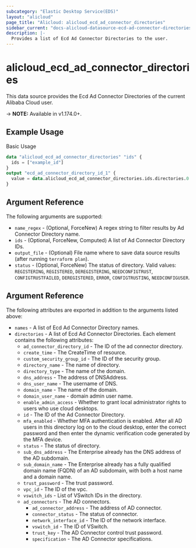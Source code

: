 ```yaml
---
subcategory: "Elastic Desktop Service(EDS)"
layout: "alicloud"
page_title: "Alicloud: alicloud_ecd_ad_connector_directories"
sidebar_current: "docs-alicloud-datasource-ecd-ad-connector-directories"
description: |-
  Provides a list of Ecd Ad Connector Directories to the user.
---
```


# alicloud\_ecd\_ad\_connector\_directories

This data source provides the Ecd Ad Connector Directories of the current Alibaba Cloud user.

-> **NOTE:** Available in v1.174.0+.

## Example Usage

Basic Usage

```terraform
data "alicloud_ecd_ad_connector_directories" "ids" {
  ids = ["example_id"]
}
output "ecd_ad_connector_directory_id_1" {
  value = data.alicloud_ecd_ad_connector_directories.ids.directories.0.id
}
```

## Argument Reference

The following arguments are supported:

* `name_regex` - (Optional, ForceNew) A regex string to filter results by Ad Connector Directory name.
* `ids` - (Optional, ForceNew, Computed)  A list of Ad Connector Directory IDs.
* `output_file` - (Optional) File name where to save data source results (after running `terraform plan`).
* `status` - (Optional, ForceNew) The status of directory. Valid values: `REGISTERING`, `REGISTERED`, `DEREGISTERING`, `NEEDCONFIGTRUST`, `CONFIGTRUSTFAILED`, `DEREGISTERED`, `ERROR`, `CONFIGTRUSTING`, `NEEDCONFIGUSER`.

## Argument Reference

The following attributes are exported in addition to the arguments listed above:

* `names` - A list of Ecd Ad Connector Directory names.
* `directories` - A list of Ecd Ad Connector Directories. Each element contains the following attributes:
  * `ad_connector_directory_id` - The ID of the ad connector directory.
  * `create_time` - The CreateTime of resource.
  * `custom_security_group_id` - The ID of the security group.
  * `directory_name` - The name of directory.
  * `directory_type` - The name of the domain.
  * `dns_address` - The address of DNSAddress.
  * `dns_user_name` - The username of DNS.
  * `domain_name` - The name of the domain.
  * `domain_user_name` - domain admin user name.
  * `enable_admin_access` - Whether to grant local administrator rights to users who use cloud desktops.
  * `id` - The ID of the Ad Connector Directory.
  * `mfa_enabled` - Whether MFA authentication is enabled. After all AD users in this directory log on to the cloud desktop, enter the correct password and then enter the dynamic verification code generated by the MFA device.
  * `status` - The status of directory.
  * `sub_dns_address` - The Enterprise already has the DNS address of the AD subdomain.
  * `sub_domain_name` - The Enterprise already has a fully qualified domain name (FQDN) of an AD subdomain, with both a host name and a domain name.
  * `trust_password` - The trust password.
  * `vpc_id` - The ID of the vpc.
  * `vswitch_ids` - List of VSwitch IDs in the directory.
  * `ad_connectors` - The AD connectors.
    * `ad_connector_address` - The address of AD connector.
    * `connector_status` - The status of connector.
    * `network_interface_id` - The ID of the network interface.
    * `vswitch_id` - The ID of VSwitch.
    * `trust_key` - The AD Connector control trust password.
    * `specification` - The AD Connector specifications.